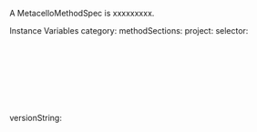 A MetacelloMethodSpec is xxxxxxxxx.Instance Variables	category:		<Object>	methodSections:		<Object>	project:		<Object>	selector:		<Object>	versionString:		<Object>category	- xxxxxmethodSections	- xxxxxproject	- xxxxxselector	- xxxxxversionString	- xxxxx